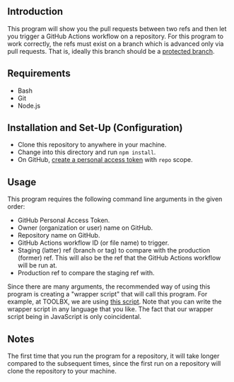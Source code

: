 ## Introduction
This program will show you the pull requests between two refs and then let you trigger a GitHub Actions workflow on a repository. For this program to work correctly, the refs must exist on a branch which is advanced only via pull requests. That is, ideally this branch should be a [protected branch](https://docs.github.com/en/repositories/configuring-branches-and-merges-in-your-repository/defining-the-mergeability-of-pull-requests/about-protected-branches#require-pull-request-reviews-before-merging).

## Requirements
- Bash
- Git
- Node.js

## Installation and Set-Up (Configuration)
- Clone this repository to anywhere in your machine.
- Change into this directory and run `npm install`.
- On GitHub, [create a personal access token](https://github.com/settings/tokens) with `repo` scope.

## Usage
This program requires the following command line arguments in the given order:
- GitHub Personal Access Token.
- Owner (organization or user) name on GitHub.
- Repository name on GitHub.
- GitHub Actions workflow ID (or file name) to trigger.
- Staging (latter) ref (branch or tag) to compare with the production (former) ref. This will also be the ref that the GitHub Actions workflow will be run at.
- Production ref to compare the staging ref with.

Since there are many arguments, the recommended way of using this program is creating a "wrapper script" that will call this program. For example, at TOOLBX, we are using [this script](https://gist.github.com/toolbx-machine-user/37fe1fe8f771abdc7aacdff8166051e7). Note that you can write the wrapper script in any language that you like. The fact that our wrapper script being in JavaScript is only coincidental.

## Notes
The first time that you run the program for a repository, it will take longer compared to the subsequent times, since the first run on a repository will clone the repository to your machine.
